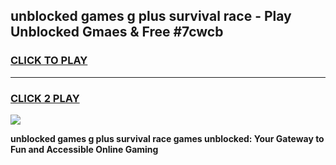 
## unblocked games g plus survival race - Play Unblocked Gmaes & Free #7cwcb
<h3>
<a href="https://news.freeplayer.one?title=unblocked_games_g_plus_survival_race&ref=03M">CLICK TO PLAY</a></h3>
<hr>

<h3>
<a href="https://news.freeplayer.one?title=unblocked_games_g_plus_survival_race&ref=03M">CLICK 2 PLAY</a>
  
</h3>

<a href="https://news.freeplayer.one?title=unblocked_games_g_plus_survival_race&ref=03M"><img src="https://clearcache.store/games.png"></a>


**unblocked games g plus survival race games unblocked: Your Gateway to Fun and Accessible Online Gaming**
